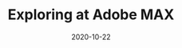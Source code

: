 ---
layout: post
title: Exploring at Adobe MAX
date: 2020-10-22
categories: livestream
root: /work/
description: Creative Cloud assets and workflows for motion and design creators
redirect: https://www.behance.net/live/videos/8335/MAX-Chats-Exploring-Adobe-Stock
---